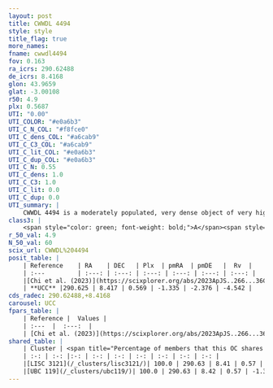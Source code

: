 ```yaml
---
layout: post
title: CWWDL 4494
style: style
title_flag: true
more_names: 
fname: cwwdl4494
fov: 0.163
ra_icrs: 290.62488
de_icrs: 8.4168
glon: 43.9659
glat: -3.00108
r50: 4.9
plx: 0.5687
UTI: "0.00"
UTI_COLOR: "#e0a6b3"
UTI_C_N_COL: "#f8fce0"
UTI_C_dens_COL: "#a6cab9"
UTI_C_C3_COL: "#a6cab9"
UTI_C_lit_COL: "#e0a6b3"
UTI_C_dup_COL: "#e0a6b3"
UTI_C_N: 0.55
UTI_C_dens: 1.0
UTI_C_C3: 1.0
UTI_C_lit: 0.0
UTI_C_dup: 0.0
UTI_summary: |
    CWWDL 4494 is a moderately populated, very dense object of very high C3 quality. It was recently reported in the literature.<br><br><span style="color: #99180f; font-weight: bold;">Warning: </span>This is very likely a duplicate object, which shares a large percentage of members with at least one previously reported entry.
class3: |
    <span style="color: green; font-weight: bold;">A</span><span style="color: green; font-weight: bold;">A</span>
r_50_val: 4.9
N_50_val: 60
scix_url: CWWDL%204494
posit_table: |
    | Reference    | RA    | DEC   | Plx  | pmRA  | pmDE   |  Rv  |
    | :---         | :---: | :---: | :---: | :---: | :---: | :---: |
    |[Chi et al. (2023)](https://scixplorer.org/abs/2023ApJS..266...36C) | 290.61 | 8.419 | 0.575 | -1.325 | -2.347 | -3.273 |
    | **UCC** |290.625 | 8.417 | 0.569 | -1.335 | -2.376 | -4.542 | 
cds_radec: 290.62488,+8.4168
carousel: UCC
fpars_table: |
    | Reference |  Values |
    | :---  |  :---:  |
    | [Chi et al. (2023)](https://scixplorer.org/abs/2023ApJS..266...36C) | `logAge=8.21, Z=0.35` |
shared_table: |
    | Cluster | <span title="Percentage of members that this OC shares with the ones listed">%</span>   | RA   | DEC   | Plx   | pmRA  | pmDE  | Rv | UTI |
    | :-: | :-: |:-: | :-: | :-: | :-: | :-: | :-: | :-: |
    |[LISC 3121](/_clusters/lisc3121/)| 100.0 | 290.63 | 8.41 | 0.57 | -1.34 | -2.39 | -4.71 |0.0 |
    |[UBC 119](/_clusters/ubc119/)| 100.0 | 290.63 | 8.42 | 0.57 | -1.34 | -2.38 | -4.71 |0.75 |
---
```

